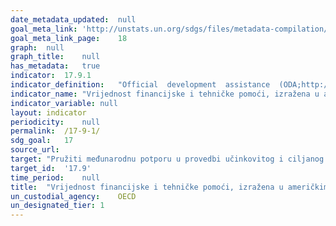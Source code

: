 ```yaml
---	
date_metadata_updated:	null
goal_meta_link:	'http://unstats.un.org/sdgs/files/metadata-compilation/Metadata-Goal-17.pdf'
goal_meta_link_page:	18
graph:	null
graph_title:	null
has_metadata:	true
indicator:	17.9.1
indicator_definition:	"Official  development  assistance  (ODA;http://www.oecd.org/dac/dac-glossary.htm#ODA)  to  countries  on  the  DAC  List  of  ODA  Recipients  (http://www.oecd.org/dac/dac-glossary.htm#DAC_List)  in  the  following  subsectors  as  explained  in  the  list  of  Creditor  Reporting  System  purpose  codes  available  here,  http://www.oecd.org/dac/stats/purposecodessectorclassification.htm:  \t11110  Education  policy  and  administrative  management  \t12110  Health  policy  and  administrative  management  \t13010  Population  policy  and  administrative  management  \t14010  Water  sector  policy  and  administrative  management  \t15110  Public  sector  policy  and  administrative  management  \t15210  Security  system  management  and  reform  \t16020  Employment  policy  and  administrative  management  \t16030  Housing  policy  and  administrative  management  \t21010  Transport  policy  and  administrative  management  \t22010  Communications  policy  and  administrative  management  \t23110  Energy  policy  and  administrative  management  \t24010  Financial  policy  and  administrative  management  \t31110  Agricultural  policy  and  administrative  management  \t31210  Forestry  policy  and  administrative  management  \t31310  Fishing  policy  and  administrative  management  \t32110  Industrial  policy  and  administrative  management  \t32210  Mineral/mining  policy  and  administrative  management  \t32310  Construction  policy  and  administrative  management  \t33110  Trade  policy  and  administrative  management  \t33210  Tourism  policy  and  administrative  management  \t41010  Environmental  policy  and  administrative  management"
indicator_name:	"Vrijednost financijske i tehničke pomoći, izražena u američkim dolarima (uključujući pomoć putem suradnje Sjever-Jug, Jug-Jug i trostrane suradnje), namijenjene zemljama u razvoju"
indicator_variable:	null
layout:	indicator
periodicity:	null
permalink:	/17-9-1/
sdg_goal:	17
source_url:	
target:	"Pružiti međunarodnu potporu u provedbi učinkovitog i ciljanog jačanja kapaciteta u zemljama u razvoju s ciljem potpore nacionalnim planovima za provedbu svih ciljeva održivog razvoja, uključujući putem suradnje Sjever -Jug, Jug-Jug te trostrane suradnje"
target_id:	'17.9'
time_period:	null
title:	"Vrijednost financijske i tehničke pomoći, izražena u američkim dolarima (uključujući pomoć putem suradnje Sjever-Jug, Jug-Jug i trostrane suradnje), namijenjene zemljama u razvoju"
un_custodial_agency:	OECD
un_designated_tier:	1
---	
```

